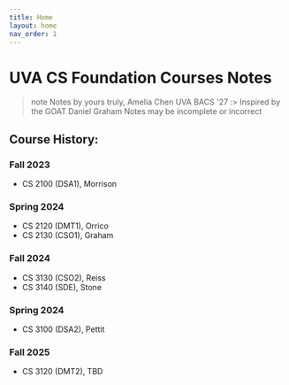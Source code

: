 ```yaml
---
title: Home
layout: home
nav_order: 1
---
```

# UVA CS Foundation Courses Notes

> note
Notes by yours truly, Amelia Chen UVA BACS '27 :>
Inspired by the GOAT Daniel Graham
Notes may be incomplete or incorrect

## Course History:
### Fall 2023
- CS 2100 (DSA1), Morrison

### Spring 2024
- CS 2120 (DMT1), Orrico
- CS 2130 (CSO1), Graham

### Fall 2024
- CS 3130 (CSO2), Reiss
- CS 3140 (SDE), Stone

### Spring 2024
- CS 3100 (DSA2), Pettit

### Fall 2025
- CS 3120 (DMT2), TBD